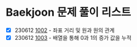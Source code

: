 # Baekjoon 문제 풀이 리스트

- [X] 230612 [1002](https://www.acmicpc.net/problem/1002) - 좌표 거리 및 원과 원의 관계
- [X] 230612 [1003](https://www.acmicpc.net/problem/1003) - 배열을 통해 0과 1의 증가 값을 누적
